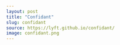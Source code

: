 ```yaml
---
layout: post
title: "Confidant"
slug: confidant
source: https://lyft.github.io/confidant/
image: confidant.png
---
```

